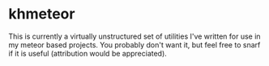 # khmeteor
This is currently a virtually unstructured set of utilities I've written for use in my meteor based projects.  You probably don't want it, but feel free to snarf if it is useful (attribution would be appreciated).
